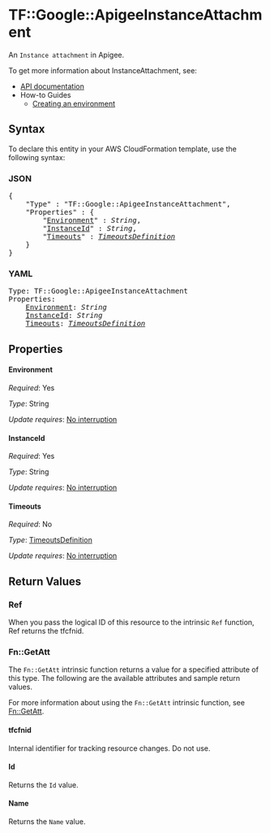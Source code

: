 # TF::Google::ApigeeInstanceAttachment

An `Instance attachment` in Apigee.


To get more information about InstanceAttachment, see:

* [API documentation](https://cloud.google.com/apigee/docs/reference/apis/apigee/rest/v1/organizations.instances.attachments/create)
* How-to Guides
    * [Creating an environment](https://cloud.google.com/apigee/docs/api-platform/get-started/create-environment)

## Syntax

To declare this entity in your AWS CloudFormation template, use the following syntax:

### JSON

<pre>
{
    "Type" : "TF::Google::ApigeeInstanceAttachment",
    "Properties" : {
        "<a href="#environment" title="Environment">Environment</a>" : <i>String</i>,
        "<a href="#instanceid" title="InstanceId">InstanceId</a>" : <i>String</i>,
        "<a href="#timeouts" title="Timeouts">Timeouts</a>" : <i><a href="timeoutsdefinition.md">TimeoutsDefinition</a></i>
    }
}
</pre>

### YAML

<pre>
Type: TF::Google::ApigeeInstanceAttachment
Properties:
    <a href="#environment" title="Environment">Environment</a>: <i>String</i>
    <a href="#instanceid" title="InstanceId">InstanceId</a>: <i>String</i>
    <a href="#timeouts" title="Timeouts">Timeouts</a>: <i><a href="timeoutsdefinition.md">TimeoutsDefinition</a></i>
</pre>

## Properties

#### Environment

_Required_: Yes

_Type_: String

_Update requires_: [No interruption](https://docs.aws.amazon.com/AWSCloudFormation/latest/UserGuide/using-cfn-updating-stacks-update-behaviors.html#update-no-interrupt)

#### InstanceId

_Required_: Yes

_Type_: String

_Update requires_: [No interruption](https://docs.aws.amazon.com/AWSCloudFormation/latest/UserGuide/using-cfn-updating-stacks-update-behaviors.html#update-no-interrupt)

#### Timeouts

_Required_: No

_Type_: <a href="timeoutsdefinition.md">TimeoutsDefinition</a>

_Update requires_: [No interruption](https://docs.aws.amazon.com/AWSCloudFormation/latest/UserGuide/using-cfn-updating-stacks-update-behaviors.html#update-no-interrupt)

## Return Values

### Ref

When you pass the logical ID of this resource to the intrinsic `Ref` function, Ref returns the tfcfnid.

### Fn::GetAtt

The `Fn::GetAtt` intrinsic function returns a value for a specified attribute of this type. The following are the available attributes and sample return values.

For more information about using the `Fn::GetAtt` intrinsic function, see [Fn::GetAtt](https://docs.aws.amazon.com/AWSCloudFormation/latest/UserGuide/intrinsic-function-reference-getatt.html).

#### tfcfnid

Internal identifier for tracking resource changes. Do not use.

#### Id

Returns the <code>Id</code> value.

#### Name

Returns the <code>Name</code> value.

